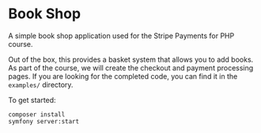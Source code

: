 Book Shop
=========

A simple book shop application used for the Stripe Payments for PHP course.

Out of the box, this provides a basket system that allows you to add books. As part of the course, we will create the checkout and payment processing pages. If you are looking for the completed code, you can find it in the `examples/` directory.

To get started:

    composer install
    symfony server:start
